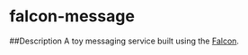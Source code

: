 # falcon-message

##Description
A toy messaging service built using the [Falcon](http://falconframework.com).
